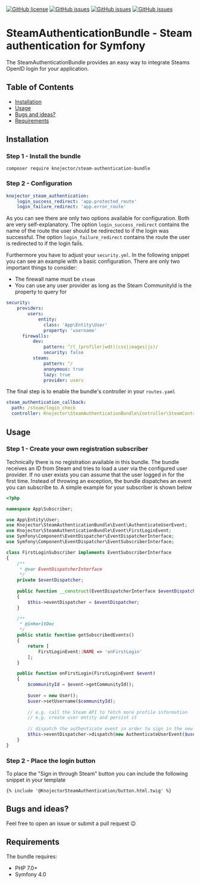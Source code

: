 [![GitHub license](https://img.shields.io/github/license/knojector/SteamAuthenticationBundle)](https://github.com/knojector/SteamAuthenticationBundle/blob/master/LICENSE)
[![GitHub issues](https://img.shields.io/github/issues/knojector/SteamAuthenticationBundle)](https://github.com/knojector/SteamAuthenticationBundle/issues)
[![GitHub issues](https://img.shields.io/github/issues-pr/knojector/SteamAuthenticationBundle)](https://github.com/knojector/SteamAuthenticationBundle/pulls)
[![GitHub issues](https://img.shields.io/github/stars/knojector/SteamAuthenticationBundle)](https://github.com/knojector/SteamAuthenticationBundle/stargazers)

# SteamAuthenticationBundle - Steam authentication for Symfony

The SteamAuthenticationBundle provides an easy way to integrate Steams OpenID login for your application.

## Table of Contents
- [Installation](#installation)
- [Usage](#usage)
- [Bugs and ideas?](#bugs-and-ideas)
- [Requirements](#requirements)

## Installation

### Step 1 - Install the bundle
```shell
composer require knojector/steam-authentication-bundle
```

### Step 2 - Configuration
```yaml
knojector_steam_authentication:
    login_success_redirect: 'app.protected_route'
    login_failure_redirect: 'app.error_route'
```
As you can see there are only two options available for configuration. Both are very self-explanatory. The option `login_success_redirect` contains the name of the route the user should be redirected to if the login was successful. The option `login_failure_redirect` contains the route the user is redirected to if the login fails.


Furthermore you have to adjust your `security.yml`. In the following snippet you can see an example with a basic configuration. There are only two important things to consider:
- The firewall name must be `steam`
- You can use any user provider as long as the Steam CommunityId is the property to query for
```yaml
security:
    providers:
        users:
            entity:
              class: 'App\Entity\User'
              property: 'username'
      firewalls:
          dev:
              pattern: ^/(_(profiler|wdt)|css|images|js)/
              security: false
          steam:
              pattern: ^/
              anonymous: true
              lazy: true
              provider: users
```

The final step is to enable the bundle's controller in your `routes.yaml`
```yaml
steam_authentication_callback:
  path: /steam/login_check
  controller: Knojector\SteamAuthenticationBundle\Controller\SteamController::callback
```
## Usage

### Step 1 - Create your own registration subscriber
Technically there is no registration available in this bundle. The bundle receives an ID from Steam and tries to load a user via the configured user provider. If no user exists you can assume that the user logged in for the first time. Instead of throwing an exception, the bundle dispatches an event you can subscribe to. A simple example for your subscriber is shown below

```php
<?php

namespace App\Subscriber;

use App\Entity\User;
use Knojector\SteamAuthenticationBundle\Event\AuthenticateUserEvent;
use Knojector\SteamAuthenticationBundle\Event\FirstLoginEvent;
use Symfony\Component\EventDispatcher\EventDispatcherInterface;
use Symfony\Component\EventDispatcher\EventSubscriberInterface;

class FirstLoginSubscriber implements EventSubscriberInterface
{
    /**
     * @var EventDispatcherInterface
     */
    private $eventDispatcher;
    
    public function __construct(EventDispatcherInterface $eventDispatcher)
    {
        $this->eventDispatcher = $eventDispatcher;
    }

    /**
     * @inheritDoc
     */
    public static function getSubscribedEvents()
    {
        return [
            FirstLoginEvent::NAME => 'onFirstLogin'
        ];
    }

    public function onFirstLogin(FirstLoginEvent $event)
    {
        $communityId = $event->getCommunityId();
        
        $user = new User();
        $user->setUsername($communityId);
        
        // e.g. call the Steam API to fetch more profile information
        // e.g. create user entity and persist it
        
        // dispatch the authenticate event in order to sign in the new created user.
        $this->eventDispatcher->dispatch(new AuthenticateUserEvent($user), AuthenticateUserEvent::NAME);
    }
}
```

### Step 2 - Place the login button
To place the "Sign in through Steam" button you can include the following snippet in your template
```
{% include '@KnojectorSteamAuthentication/button.html.twig' %}
```

## Bugs and ideas?
Feel free to open an issue or submit a pull request :wink:

## Requirements
The bundle requires:
- PHP 7.0+
- Symfony 4.0